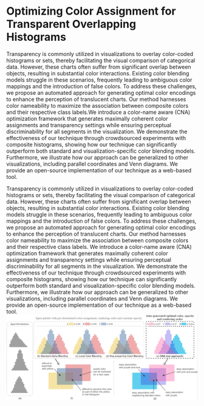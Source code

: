 # Optimizing Color Assignment for Transparent Overlapping Histograms
Transparency is commonly utilized in visualizations to overlay color-coded histograms or sets, thereby facilitating the visual comparison of categorical data. However, these charts often suffer from significant overlap between objects, resulting in substantial color interactions. Existing color blending models struggle in these scenarios, frequently leading to ambiguous color mappings and the introduction of false colors. To address these challenges, we propose an automated approach for generating optimal color encodings to enhance the perception of translucent charts. Our method harnesses color nameability to maximize the association between composite colors and their respective class labels.We introduce a color-name aware (CNA) optimization framework that generates maximally coherent color assignments and transparency settings while ensuring perceptual discriminability for all segments in the visualization. We demonstrate the effectiveness of our technique through crowdsourced experiments with composite histograms, showing how our technique can significantly outperform both standard and visualization-specific color blending models. Furthermore, we illustrate how our approach can be generalized to other visualizations, including parallel coordinates and Venn diagrams. We provide an open-source implementation of our technique as a web-based tool.

Transparency is commonly utilized in visualizations to overlay color-coded histograms or sets, thereby facilitating the visual comparison of categorical data. However, these charts often suffer from significant overlap between objects, resulting in substantial color interactions. Existing color blending models struggle in these scenarios, frequently leading to ambiguous color mappings and the introduction of false colors. To address these challenges, we propose an automated approach for generating optimal color encodings to enhance the perception of translucent charts. Our method harnesses color nameability to maximize the association between composite colors and their respective class labels. We introduce a color-name aware (CNA) optimization framework that generates maximally coherent color assignments and transparency settings while ensuring perceptual discriminability for all segments in the visualization. We demonstrate the effectiveness of our technique through crowdsourced experiments with composite histograms, showing how our technique can significantly outperform both standard and visualization-specific color blending models. Furthermore, we illustrate how our approach can be generalized to other visualizations, including parallel coordinates and Venn diagrams. We provide an open-source implementation of our technique as a web-based tool.
![the result of optimization](teaser.png)
